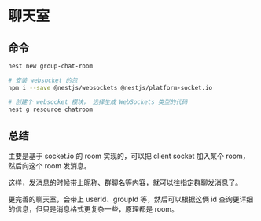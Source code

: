 # 聊天室


## 命令
```bash
nest new group-chat-room

# 安装 websocket 的包
npm i --save @nestjs/websockets @nestjs/platform-socket.io

# 创建个 websocket 模块， 选择生成 WebSockets 类型的代码
nest g resource chatroom
```



## 总结
主要是基于 socket.io 的 room 实现的，可以把 client socket 加入某个 room，然后向这个 room 发消息。

这样，发消息的时候带上昵称、群聊名等内容，就可以往指定群聊发消息了。

更完善的聊天室，会带上 userId、groupId 等，然后可以根据这俩 id 查询更详细的信息，但只是消息格式更复杂一些，原理都是 room。

